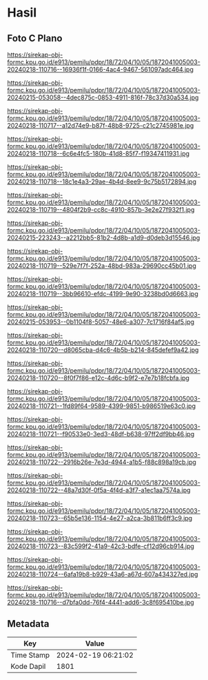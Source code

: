 # Hasil

## Foto C Plano

https://sirekap-obj-formc.kpu.go.id/e913/pemilu/pdpr/18/72/04/10/05/1872041005003-20240218-110716--16936f1f-0166-4ac4-9467-561097adc464.jpg

https://sirekap-obj-formc.kpu.go.id/e913/pemilu/pdpr/18/72/04/10/05/1872041005003-20240215-053058--4dec875c-0853-4911-816f-78c37d30a534.jpg

https://sirekap-obj-formc.kpu.go.id/e913/pemilu/pdpr/18/72/04/10/05/1872041005003-20240218-110717--a12d74e9-b87f-48b8-9725-c21c2745981e.jpg

https://sirekap-obj-formc.kpu.go.id/e913/pemilu/pdpr/18/72/04/10/05/1872041005003-20240218-110718--6c6e4fc5-180b-41d8-85f7-f19347411931.jpg

https://sirekap-obj-formc.kpu.go.id/e913/pemilu/pdpr/18/72/04/10/05/1872041005003-20240218-110718--18c1e4a3-29ae-4b4d-8ee9-9c75b5172894.jpg

https://sirekap-obj-formc.kpu.go.id/e913/pemilu/pdpr/18/72/04/10/05/1872041005003-20240218-110719--4804f2b9-cc8c-4910-857b-3e2e27f932f1.jpg

https://sirekap-obj-formc.kpu.go.id/e913/pemilu/pdpr/18/72/04/10/05/1872041005003-20240215-223243--a2212bb5-81b2-4d8b-a1d9-d0deb3d15546.jpg

https://sirekap-obj-formc.kpu.go.id/e913/pemilu/pdpr/18/72/04/10/05/1872041005003-20240218-110719--529e7f7f-252a-48bd-983a-29690cc45b01.jpg

https://sirekap-obj-formc.kpu.go.id/e913/pemilu/pdpr/18/72/04/10/05/1872041005003-20240218-110719--3bb96610-efdc-4199-9e90-3238bd0d6663.jpg

https://sirekap-obj-formc.kpu.go.id/e913/pemilu/pdpr/18/72/04/10/05/1872041005003-20240215-053953--0b1104f8-5057-48e6-a307-7c1716f84af5.jpg

https://sirekap-obj-formc.kpu.go.id/e913/pemilu/pdpr/18/72/04/10/05/1872041005003-20240218-110720--d8065cba-d4c6-4b5b-b214-845defef9a42.jpg

https://sirekap-obj-formc.kpu.go.id/e913/pemilu/pdpr/18/72/04/10/05/1872041005003-20240218-110720--8f0f7f86-e12c-4d6c-b9f2-e7e7b18fcbfa.jpg

https://sirekap-obj-formc.kpu.go.id/e913/pemilu/pdpr/18/72/04/10/05/1872041005003-20240218-110721--1fd89f64-9589-4399-9851-b986519e63c0.jpg

https://sirekap-obj-formc.kpu.go.id/e913/pemilu/pdpr/18/72/04/10/05/1872041005003-20240218-110721--f90533e0-3ed3-48df-b638-97ff2df9bb46.jpg

https://sirekap-obj-formc.kpu.go.id/e913/pemilu/pdpr/18/72/04/10/05/1872041005003-20240218-110722--2916b26e-7e3d-4944-a1b5-f88c898a19cb.jpg

https://sirekap-obj-formc.kpu.go.id/e913/pemilu/pdpr/18/72/04/10/05/1872041005003-20240218-110722--48a7d30f-0f5a-4f4d-a3f7-a1ec1aa7574a.jpg

https://sirekap-obj-formc.kpu.go.id/e913/pemilu/pdpr/18/72/04/10/05/1872041005003-20240218-110723--65b5e136-1154-4e27-a2ca-3b811b6ff3c9.jpg

https://sirekap-obj-formc.kpu.go.id/e913/pemilu/pdpr/18/72/04/10/05/1872041005003-20240218-110723--83c599f2-41a9-42c3-bdfe-cf12d96cb914.jpg

https://sirekap-obj-formc.kpu.go.id/e913/pemilu/pdpr/18/72/04/10/05/1872041005003-20240218-110724--6afa19b8-b929-43a6-a67d-607a434327ed.jpg

https://sirekap-obj-formc.kpu.go.id/e913/pemilu/pdpr/18/72/04/10/05/1872041005003-20240218-110716--d7bfa0dd-76f4-4441-add6-3c8f695410be.jpg


## Metadata

| Key        | Value               |
| ---------- | ------------------- |
| Time Stamp | 2024-02-19 06:21:02 |
| Kode Dapil | 1801                |



